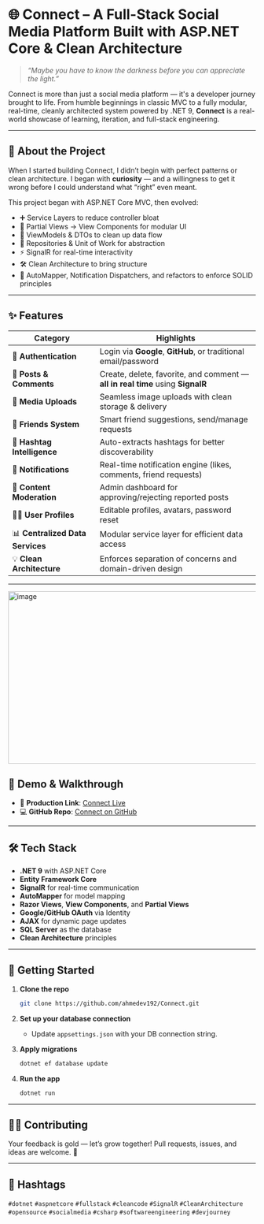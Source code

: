 # 🌐 Connect – A Full-Stack Social Media Platform Built with ASP.NET Core & Clean Architecture

> *“Maybe you have to know the darkness before you can appreciate the light.”*

Connect is more than just a social media platform — it's a developer journey brought to life. From humble beginnings in classic MVC to a fully modular, real-time, cleanly architected system powered by .NET 9, **Connect** is a real-world showcase of learning, iteration, and full-stack engineering.

---

## 🚀 About the Project

When I started building Connect, I didn’t begin with perfect patterns or clean architecture. I began with **curiosity** — and a willingness to get it wrong before I could understand what “right” even meant.

This project began with ASP.NET Core MVC, then evolved:

* ➕ Service Layers to reduce controller bloat
* 🧩 Partial Views → View Components for modular UI
* 🧠 ViewModels & DTOs to clean up data flow
* 🔁 Repositories & Unit of Work for abstraction
* ⚡ SignalR for real-time interactivity
* 🛠️ Clean Architecture to bring structure
* 🧹 AutoMapper, Notification Dispatchers, and refactors to enforce SOLID principles

---

## ✨ Features

| Category                         | Highlights                                                                     |
| -------------------------------- | ------------------------------------------------------------------------------ |
| 🔐 **Authentication**            | Login via **Google**, **GitHub**, or traditional email/password                |
| 💬 **Posts & Comments**          | Create, delete, favorite, and comment — **all in real time** using **SignalR** |
| 📸 **Media Uploads**             | Seamless image uploads with clean storage & delivery                           |
| 👥 **Friends System**            | Smart friend suggestions, send/manage requests                                 |
| 🧠 **Hashtag Intelligence**      | Auto-extracts hashtags for better discoverability                              |
| 🔔 **Notifications**             | Real-time notification engine (likes, comments, friend requests)               |
| 🧹 **Content Moderation**        | Admin dashboard for approving/rejecting reported posts                         |
| 🧑‍💼 **User Profiles**          | Editable profiles, avatars, password reset                                     |
| 📊 **Centralized Data Services** | Modular service layer for efficient data access                                |
| 💡 **Clean Architecture**        | Enforces separation of concerns and domain-driven design                       |

---
<img width="800" height="350" alt="image" src="https://github.com/user-attachments/assets/2bfe40e7-998b-4d58-b610-70c84e8dda79" />

## 🎥 Demo & Walkthrough

* 🔗 **Production Link**: [Connect Live](https://lnkd.in/dwdKerHs)
* 💻 **GitHub Repo**: [Connect on GitHub](https://lnkd.in/dM_ZJfwx)

---

## 🛠 Tech Stack

* **.NET 9** with ASP.NET Core
* **Entity Framework Core**
* **SignalR** for real-time communication
* **AutoMapper** for model mapping
* **Razor Views**, **View Components**, and **Partial Views**
* **Google/GitHub OAuth** via Identity
* **AJAX** for dynamic page updates
* **SQL Server** as the database
* **Clean Architecture** principles

---

## 🧪 Getting Started

1. **Clone the repo**

   ```bash
   git clone https://github.com/ahmedev192/Connect.git
   ```

2. **Set up your database connection**

   * Update `appsettings.json` with your DB connection string.

3. **Apply migrations**

   ```bash
   dotnet ef database update
   ```

4. **Run the app**

   ```bash
   dotnet run
   ```

---

## 👨‍💻 Contributing

Your feedback is gold — let’s grow together!
Pull requests, issues, and ideas are welcome. 🌱

---

## 🔖 Hashtags

`#dotnet` `#aspnetcore` `#fullstack` `#cleancode` `#SignalR` `#CleanArchitecture` `#opensource` `#socialmedia` `#csharp` `#softwareengineering` `#devjourney`
